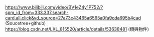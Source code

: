 https://www.bilibili.com/video/BV1eZ4y1P752/?spm_id_from=333.337.search-card.all.click&vd_source=27a73c43465a6565a0fa9cda695b4cad (Soucetree+github)  
https://blog.csdn.net/LXL_815520/article/details/53638481 (類與物件)		 
